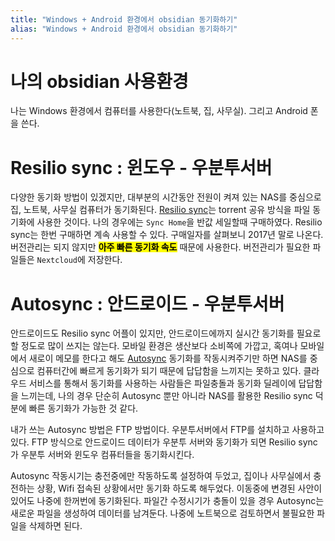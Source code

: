 ```yaml
---
title: "Windows + Android 환경에서 obsidian 동기화하기"
alias: "Windows + Android 환경에서 obsidian 동기화하기"
---
```

# 나의 obsidian 사용환경
나는 Windows 환경에서 컴퓨터를 사용한다(노트북, 집, 사무실). 그리고 Android 폰을 쓴다.

# Resilio sync : 윈도우 - 우분투서버
다양한 동기화 방법이 있겠지만, 대부분의 시간동안 전원이 켜져 있는 NAS를 중심으로 집, 노트북, 사무실 컴퓨터가 동기화된다. [Resilio sync](https://www.resilio.com/individuals/)는 torrent 공유 방식을 파일 동기화에 사용한 것이다. 나의 경우에는 `Sync Home`을 반값 세일할때 구매하였다. Resilio sync는 한번 구매하면 계속 사용할 수 있다. 구매일자를 살펴보니 2017년 말로 나온다. 버전관리는 되지 않지만 **<mark>아주 빠른 동기화 속도</mark>** 때문에 사용한다. 버전관리가 필요한 파일들은 `Nextcloud`에 저장한다.

# Autosync : 안드로이드 - 우분투서버
안드로이드도 Resilio sync 어플이 있지만, 안드로이드에까지 실시간 동기화를 필요로 할 정도로 많이 쓰지는 않는다. 모바일 환경은 생산보다 소비쪽에 가깝고, 혹여나 모바일에서 새로이 메모를 한다고 해도 [Autosync](https://play.google.com/store/apps/details?id=com.ttxapps.autosync&hl=ko&gl=US) 동기화를 작동시켜주기만 하면 NAS를 중심으로 컴퓨터간에 빠르게 동기화가 되기 때문에 답답함을 느끼지는 못하고 있다. 클라우드 서비스를 통해서 동기화를 사용하는 사람들은 파일충돌과 동기화 딜레이에 답답함을 느끼는데, 나의 경우 단순히 Autosync 뿐만 아니라 NAS를 활용한 Resilio sync 덕분에 빠른 동기화가 가능한 것 같다.

내가 쓰는 Autosync 방법은 FTP 방법이다. 우분투서버에서 FTP를 설치하고 사용하고 있다. FTP 방식으로 안드로이드 데이터가 우분투 서버와 동기화가 되면 Resilio sync가 우분투 서버와 윈도우 컴퓨터들을 동기화시킨다.

Autosync 작동시기는 충전중에만 작동하도록 설정하여 두었고, 집이나 사무실에서 충전하는 상황, Wifi 접속된 상황에서만 동기화 하도록 해두었다. 이동중에 변경된 사안이 있어도 나중에 한꺼번에 동기화된다. 파일간 수정시기가 충돌이 있을 경우 Autosync는 새로운 파일을 생성하여 데이터를 남겨둔다. 나중에 노트북으로 검토하면서 불필요한 파일을 삭제하면 된다.